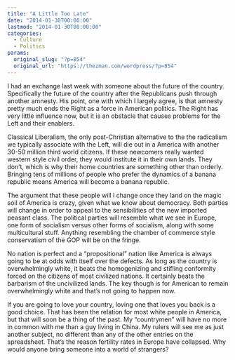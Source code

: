 ```yaml
---
title: "A Little Too Late"
date: "2014-01-30T00:00:00"
lastmod: "2014-01-30T00:00:00"
categories:
  - Culture
  - Politics
params:
  original_slug: "?p=854"
  original_url: "https://thezman.com/wordpress/?p=854"
---
```


I had an exchange last week with someone about the future of the
country. Specifically the future of the country after the Republicans
push through another amnesty. His point, one with which I largely agree,
is that amnesty pretty much ends the Right as a force in American
politics. The Right has very little influence now, but it is an obstacle
that causes problems for the Left and their enablers.

Classical Liberalism, the only post-Christian alternative to the the
radicalism we typically associate with the Left, will die out in a
America with another 30-50 million third world citizens. If these
newcomers really wanted western style civil order, they would institute
it in their own lands. They don’t, which is why their home countries are
something other than orderly. Bringing tens of millions of people who
prefer the dynamics of a banana republic means America will become a
banana republic.

The argument that these people will l change once they land on the magic
soil of America is crazy, given what we know about democracy. Both
parties will change in order to appeal to the sensibilities of the new
imported peasant class. The political parties will resemble what we see
in Europe, one form of socialism versus other forms of socialism, along
with some multicultural stuff. Anything resembling the chamber of
commerce style conservatism of the GOP will be on the fringe.

No nation is perfect and a “propositional” nation like America is always
going to be at odds with itself over the defects. As long as the country
is overwhelmingly white, it beats the homogenizing and
stifling conformity forced on the citizens of most civilized nations. It
certainly beats the barbarism of the uncivilized lands. The key though
is for American to remain overwhelmingly white and that’s not going to
happen now.

If you are going to love your country, loving one that loves you back is
a good choice. That has been the relation for most white people in
America, but that will soon be a thing of the past. My “countrymen” will
have no more in common with me than a guy living in China. My rulers
will see me as just another subject, no different than any of the other
entries on the spreadsheet. That’s the reason fertility rates in Europe
have collapsed. Why would anyone bring someone into a world of
strangers?
